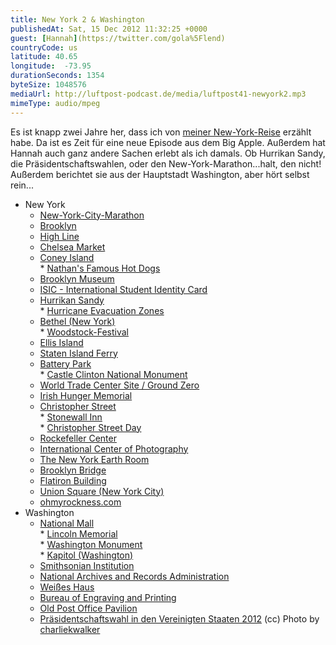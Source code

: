 ```yaml
---
title: New York 2 & Washington
publishedAt: Sat, 15 Dec 2012 11:32:25 +0000
guest: [Hannah](https://twitter.com/gola%5Flend)
countryCode: us
latitude: 40.65
longitude:  -73.95
durationSeconds: 1354
byteSize: 1048576 
mediaUrl: http://luftpost-podcast.de/media/luftpost41-newyork2.mp3
mimeType: audio/mpeg
---
```


Es ist knapp zwei Jahre her, dass ich von [meiner New-York-Reise](http://luftpost-podcast.de/newyork/ "New York") erzählt habe. Da ist es Zeit für eine neue Episode aus dem Big Apple. Außerdem hat Hannah auch ganz andere Sachen erlebt als ich damals. Ob Hurrikan Sandy, die Präsidentschaftswahlen, oder den New-York-Marathon...halt, den nicht! Außerdem berichtet sie aus der Hauptstadt Washington, aber hört selbst rein... 
* New York  
   * [New-York-City-Marathon](http://de.wikipedia.org/wiki/New-York-City-Marathon)  
   * [Brooklyn](http://de.wikipedia.org/wiki/Brooklyn)  
   * [High Line](http://de.wikipedia.org/wiki/High%5FLine)  
   * [Chelsea Market](http://en.wikipedia.org/wiki/Chelsea%5FMarket)  
   * [Coney Island](http://de.wikipedia.org/wiki/Coney%5FIsland)  
         * [Nathan's Famous Hot Dogs](http://nathansfamous.com/PageFetch/)  
   * [Brooklyn Museum](http://www.brooklynmuseum.org/)  
   * [ISIC - International Student Identity Card](http://www.isic.de/)  
   * [Hurrikan Sandy](http://de.wikipedia.org/wiki/Hurrikan%5FSandy)  
         * [Hurricane Evacuation Zones](http://project.wnyc.org/news-maps/hurricane-zones/hurricane-zones.html)  
   * [Bethel (New York)](http://de.wikipedia.org/wiki/Bethel%5F%28New%5FYork%29)  
         * [Woodstock-Festival](http://de.wikipedia.org/wiki/Woodstock-Festival)  
   * [Ellis Island](http://de.wikipedia.org/wiki/Ellis%5FIsland)  
   * [Staten Island Ferry](http://de.wikipedia.org/wiki/Staten%5FIsland%5FFerry)  
   * [Battery Park](http://de.wikipedia.org/wiki/Battery%5FPark)  
         * [Castle Clinton National Monument](http://de.wikipedia.org/wiki/Castle%5FClinton%5FNational%5FMonument)  
   * [World Trade Center Site / Ground Zero](http://de.wikipedia.org/wiki/World%5FTrade%5FCenter%5FSite)  
   * [Irish Hunger Memorial](http://en.wikipedia.org/wiki/Irish%5FHunger%5FMemorial)  
   * [Christopher Street](http://de.wikipedia.org/wiki/Christopher%5FStreet)  
         * [Stonewall Inn](http://de.wikipedia.org/wiki/Stonewall%5FInn)  
         * [Christopher Street Day](http://de.wikipedia.org/wiki/Christopher%5FStreet%5FDay)  
   * [Rockefeller Center](http://de.wikipedia.org/wiki/Rockefeller%5FCenter)  
   * [International Center of Photography](http://www.icp.org/)  
   * [The New York Earth Room](http://www.atlasobscura.com/places/new-york-earth-room)  
   * [Brooklyn Bridge](http://de.wikipedia.org/wiki/Brooklyn%5FBridge)  
   * [Flatiron Building](http://de.wikipedia.org/wiki/Flatiron%5FBuilding)  
   * [Union Square (New York City)](http://de.wikipedia.org/wiki/Union%5FSquare%5F%28New%5FYork%5FCity%29)  
   * [ohmyrockness.com](http://www.ohmyrockness.com/)
* Washington  
   * [National Mall](http://de.wikipedia.org/wiki/National%5FMall)  
         * [Lincoln Memorial](http://de.wikipedia.org/wiki/Lincoln%5FMemorial)  
         * [Washington Monument](http://de.wikipedia.org/wiki/Washington%5FMonument)  
         * [Kapitol (Washington)](http://de.wikipedia.org/wiki/Kapitol%5F%28Washington%29)  
   * [Smithsonian Institution](http://de.wikipedia.org/wiki/Smithsonian%5FInstitution)  
   * [National Archives and Records Administration](http://de.wikipedia.org/wiki/National%5FArchives%5Fand%5FRecords%5FAdministration)  
   * [Weißes Haus](http://de.wikipedia.org/wiki/Wei%C3%9Fes%5FHaus)  
   * [Bureau of Engraving and Printing](http://de.wikipedia.org/wiki/Bureau%5Fof%5FEngraving%5Fand%5FPrinting)  
   * [Old Post Office Pavilion](http://de.wikipedia.org/wiki/Old%5FPost%5FOffice%5FPavilion)  
   * [Präsidentschaftswahl in den Vereinigten Staaten 2012](http://de.wikipedia.org/wiki/Pr%C3%A4sidentschaftswahl%5Fin%5Fden%5FVereinigten%5FStaaten%5F2012)
(cc) Photo by [charliekwalker](http://www.flickr.com/photos/charliekwalker/)
